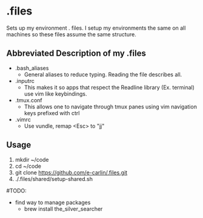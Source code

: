 # .files

Sets up my environment . files. I setup my environments the same on all machines so these files assume the same structure.

## Abbreviated Description of my .files

- .bash_aliases
  - General aliases to reduce typing. Reading the file describes all.
- .inputrc
  - This makes it so apps that respect the Readline library (Ex. terminal) use vim like keybindings.
- .tmux.conf
  - This allows one to navigate through tmux panes using vim navigation keys prefixed with ctrl
- .vimrc
  - Use vundle, remap \<Esc\> to "jj"

## Usage

1. mkdir ~/code
1. cd ~/code
1. git clone https://github.com/e-carlin/.files.git
1. ./.files/shared/setup-shared.sh


#TODO:
- find way to manage packages
	- brew install the_silver_searcher

